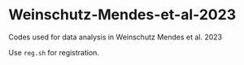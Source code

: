 # Weinschutz-Mendes-et-al-2023
Codes used for data analysis in Weinschutz Mendes et al. 2023

Use ```reg.sh``` for registration.
